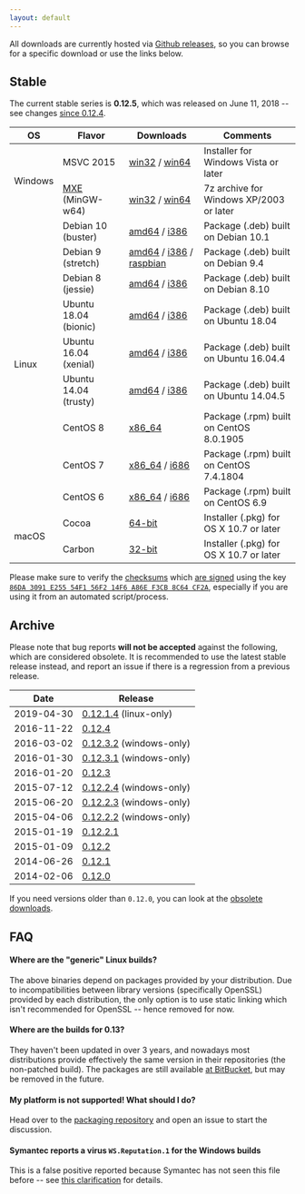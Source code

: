 ```yaml
---
layout: default
---
```


All downloads are currently hosted via [Github releases](https://github.com/wkhtmltopdf/wkhtmltopdf/releases), so you can browse for a specific download or use the links below.

## Stable

The current stable series is **0.12.5**, which was released on June 11, 2018 -- see changes [since 0.12.4](https://github.com/wkhtmltopdf/wkhtmltopdf/releases/0.12.5/).

<table>
    <thead>
        <tr>
            <th>OS</th>
            <th>Flavor</th>
            <th>Downloads</th>
            <th>Comments</th>
        </tr>
    </thead>
    <tbody>
        <tr>
            <td rowspan="2">Windows</td>
            <td>MSVC 2015</td>
            <td>
                <a href="https://github.com/wkhtmltopdf/wkhtmltopdf/releases/download/0.12.5/wkhtmltox-0.12.5-1.msvc2015-win32.exe">win32</a>
                /
                <a href="https://github.com/wkhtmltopdf/wkhtmltopdf/releases/download/0.12.5/wkhtmltox-0.12.5-1.msvc2015-win64.exe">win64</a>
            </td>
            <td>Installer for Windows Vista or later</td>
        </tr>
        <tr>
            <td><a href="http://mxe.cc">MXE</a> (MinGW-w64)</td>
            <td>
                <a href="https://github.com/wkhtmltopdf/wkhtmltopdf/releases/download/0.12.5/wkhtmltox-0.12.5-1.mxe-cross-win32.7z">win32</a>
                /
                <a href="https://github.com/wkhtmltopdf/wkhtmltopdf/releases/download/0.12.5/wkhtmltox-0.12.5-1.mxe-cross-win64.7z">win64</a>
            </td>
            <td>7z archive for Windows XP/2003 or later</td>
        </tr>
        <tr>
            <td rowspan="9">Linux</td>
            <td>Debian 10 (buster)</td>
            <td>
                <a href="https://github.com/wkhtmltopdf/wkhtmltopdf/releases/download/0.12.5/wkhtmltox_0.12.5-1.buster_amd64.deb">amd64</a>
                /
                <a href="https://github.com/wkhtmltopdf/wkhtmltopdf/releases/download/0.12.5/wkhtmltox_0.12.5-1.buster_i386.deb">i386</a>
            </td>
            <td>Package (.deb) built on Debian 10.1</td>
        </tr>
        <tr>
            <td>Debian 9 (stretch)</td>
            <td>
                <a href="https://github.com/wkhtmltopdf/wkhtmltopdf/releases/download/0.12.5/wkhtmltox_0.12.5-1.stretch_amd64.deb">amd64</a>
                /
                <a href="https://github.com/wkhtmltopdf/wkhtmltopdf/releases/download/0.12.5/wkhtmltox_0.12.5-1.stretch_i386.deb">i386</a>
                /
                <a href="https://github.com/wkhtmltopdf/wkhtmltopdf/releases/download/0.12.5/wkhtmltox_0.12.5-1.raspbian.stretch_armhf.deb">raspbian</a>
            </td>
            <td>Package (.deb) built on Debian 9.4</td>
        </tr>
        <tr>
            <td>Debian 8 (jessie)</td>
            <td>
                <a href="https://github.com/wkhtmltopdf/wkhtmltopdf/releases/download/0.12.5/wkhtmltox_0.12.5-1.jessie_amd64.deb">amd64</a>
                /
                <a href="https://github.com/wkhtmltopdf/wkhtmltopdf/releases/download/0.12.5/wkhtmltox_0.12.5-1.jessie_i386.deb">i386</a>
            </td>
            <td>Package (.deb) built on Debian 8.10</td>
        </tr>
        <tr>
            <td>Ubuntu 18.04 (bionic)</td>
            <td>
                <a href="https://github.com/wkhtmltopdf/wkhtmltopdf/releases/download/0.12.5/wkhtmltox_0.12.5-1.bionic_amd64.deb">amd64</a>
                /
                <a href="https://github.com/wkhtmltopdf/wkhtmltopdf/releases/download/0.12.5/wkhtmltox_0.12.5-1.bionic_i386.deb">i386</a>
            </td>
            <td>Package (.deb) built on Ubuntu 18.04</td>
        </tr>
        <tr>
            <td>Ubuntu 16.04 (xenial)</td>
            <td>
                <a href="https://github.com/wkhtmltopdf/wkhtmltopdf/releases/download/0.12.5/wkhtmltox_0.12.5-1.xenial_amd64.deb">amd64</a>
                /
                <a href="https://github.com/wkhtmltopdf/wkhtmltopdf/releases/download/0.12.5/wkhtmltox_0.12.5-1.xenial_i386.deb">i386</a>
            </td>
            <td>Package (.deb) built on Ubuntu 16.04.4</td>
        </tr>
        <tr>
            <td>Ubuntu 14.04 (trusty)</td>
            <td>
                <a href="https://github.com/wkhtmltopdf/wkhtmltopdf/releases/download/0.12.5/wkhtmltox_0.12.5-1.trusty_amd64.deb">amd64</a>
                /
                <a href="https://github.com/wkhtmltopdf/wkhtmltopdf/releases/download/0.12.5/wkhtmltox_0.12.5-1.trusty_i386.deb">i386</a>
            </td>
            <td>Package (.deb) built on Ubuntu 14.04.5</td>
        </tr>
        <tr>
            <td>CentOS 8</td>
            <td>
                <a href="https://github.com/wkhtmltopdf/wkhtmltopdf/releases/download/0.12.5/wkhtmltox-0.12.5-1.centos8.x86_64.rpm">x86_64</a>
            </td>
            <td>Package (.rpm) built on CentOS 8.0.1905</td>
        </tr>
        <tr>
            <td>CentOS 7</td>
            <td>
                <a href="https://github.com/wkhtmltopdf/wkhtmltopdf/releases/download/0.12.5/wkhtmltox-0.12.5-1.centos7.x86_64.rpm">x86_64</a>
                /
                <a href="https://github.com/wkhtmltopdf/wkhtmltopdf/releases/download/0.12.5/wkhtmltox-0.12.5-1.centos7.i686.rpm">i686</a>
            </td>
            <td>Package (.rpm) built on CentOS 7.4.1804</td>
        </tr>
        <tr>
            <td>CentOS 6</td>
            <td>
                <a href="https://github.com/wkhtmltopdf/wkhtmltopdf/releases/download/0.12.5/wkhtmltox-0.12.5-1.centos6.x86_64.rpm">x86_64</a>
                /
                <a href="https://github.com/wkhtmltopdf/wkhtmltopdf/releases/download/0.12.5/wkhtmltox-0.12.5-1.centos6.i686.rpm">i686</a>
            </td>
            <td>Package (.rpm) built on CentOS 6.9</td>
        </tr>
        <tr>
            <td rowspan="2">macOS</td>
            <td>Cocoa</td>
            <td>
                <a href="https://github.com/wkhtmltopdf/wkhtmltopdf/releases/download/0.12.5/wkhtmltox-0.12.5-1.macos-cocoa.pkg">64-bit</a>
            </td>
            <td>Installer (.pkg) for OS X 10.7 or later</td>
        </tr>
        <tr>
            <td>Carbon</td>
            <td>
                <a href="https://github.com/wkhtmltopdf/wkhtmltopdf/releases/download/0.12.5/wkhtmltox-0.12.5-1.macos-carbon.pkg">32-bit</a>
            </td>
            <td>Installer (.pkg) for OS X 10.7 or later</td>
        </tr>
    </tbody>
</table>

Please make sure to verify the [checksums](https://github.com/wkhtmltopdf/wkhtmltopdf/releases/download/0.12.5/SHA256SUMS) which [are signed](https://github.com/wkhtmltopdf/wkhtmltopdf/releases/download/0.12.5/SHA256SUMS.asc) using the key [`86DA 3091 E255 54F1 56F2 14F6 A86E F3CB 8C64 CF2A`](https://pgp.mit.edu/pks/lookup?search=ashish+kulkarni+open+source&op=vindex&fingerprint=on), especially if you are using it from an automated script/process.

## Archive

Please note that bug reports **will not be accepted** against the following, which are considered obsolete. It is recommended to use the latest stable release instead, and report an issue if there is a regression from a previous release.

Date       | Release
----       | -------
2019-04-30 | [0.12.1.4](https://github.com/wkhtmltopdf/packaging/releases/0.12.1.4-2/) (linux-only)
2016-11-22 | [0.12.4](https://github.com/wkhtmltopdf/wkhtmltopdf/releases/0.12.4/)
2016-03-02 | [0.12.3.2](https://github.com/wkhtmltopdf/wkhtmltopdf/releases/0.12.3.2/) (windows-only)
2016-01-30 | [0.12.3.1](https://github.com/wkhtmltopdf/wkhtmltopdf/releases/0.12.3.1/) (windows-only)
2016-01-20 | [0.12.3](https://github.com/wkhtmltopdf/wkhtmltopdf/releases/0.12.3/)
2015-07-12 | [0.12.2.4](https://github.com/wkhtmltopdf/wkhtmltopdf/releases/0.12.2.4/) (windows-only)
2015-06-20 | [0.12.2.3](https://github.com/wkhtmltopdf/wkhtmltopdf/releases/0.12.2.3/) (windows-only)
2015-04-06 | [0.12.2.2](https://github.com/wkhtmltopdf/wkhtmltopdf/releases/0.12.2.2/) (windows-only)
2015-01-19 | [0.12.2.1](https://github.com/wkhtmltopdf/wkhtmltopdf/releases/0.12.2.1/)
2015-01-09 | [0.12.2](https://github.com/wkhtmltopdf/wkhtmltopdf/releases/0.12.2/)
2014-06-26 | [0.12.1](https://github.com/wkhtmltopdf/wkhtmltopdf/releases/0.12.1/)
2014-02-06 | [0.12.0](https://github.com/wkhtmltopdf/wkhtmltopdf/releases/0.12.0/)

If you need versions older than `0.12.0`, you can look at the [obsolete downloads](https://github.com/wkhtmltopdf/obsolete-downloads/blob/master/README.md).

## FAQ

#### Where are the "generic" Linux builds?

The above binaries depend on packages provided by your distribution. Due to incompatibilities between library versions (specifically OpenSSL) provided by each distribution, the only option is to use static linking which isn't recommended for OpenSSL -- hence removed for now.

#### Where are the builds for 0.13?

They haven't been updated in over 3 years, and nowadays most distributions provide effectively the same version in their repositories (the non-patched build). The packages are still available [at BitBucket](https://bitbucket.org/wkhtmltopdf/wkhtmltopdf/downloads/), but may be removed in the future.

#### My platform is not supported! What should I do?

Head over to the [packaging repository](https://github.com/wkhtmltopdf/packaging) and open an issue to start the discussion.

#### Symantec reports a virus `WS.Reputation.1` for the Windows builds

This is a false positive reported because Symantec has not seen this file before -- see [this clarification](http://community.norton.com/forums/clarification-wsreputation1-detection) for details.

